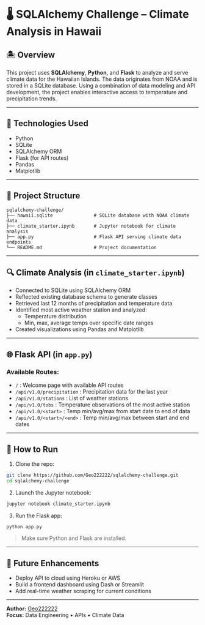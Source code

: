 # 🌡️ SQLAlchemy Challenge – Climate Analysis in Hawaii

## 🏝️ Overview

This project uses **SQLAlchemy**, **Python**, and **Flask** to analyze and serve climate data for the Hawaiian Islands. The data originates from NOAA and is stored in a SQLite database. Using a combination of data modeling and API development, the project enables interactive access to temperature and precipitation trends.

---

## 🧰 Technologies Used

- Python
- SQLite
- SQLAlchemy ORM
- Flask (for API routes)
- Pandas
- Matplotlib

---

## 📁 Project Structure

```
sqlalchemy-challenge/
├── hawaii.sqlite               # SQLite database with NOAA climate data
├── climate_starter.ipynb       # Jupyter notebook for climate analysis
├── app.py                      # Flask API serving climate data endpoints
└── README.md                   # Project documentation
```

---

## 🔍 Climate Analysis (in `climate_starter.ipynb`)

- Connected to SQLite using SQLAlchemy ORM
- Reflected existing database schema to generate classes
- Retrieved last 12 months of precipitation and temperature data
- Identified most active weather station and analyzed:
  - Temperature distribution
  - Min, max, average temps over specific date ranges
- Created visualizations using Pandas and Matplotlib

---

## 🌐 Flask API (in `app.py`)

### Available Routes:

- `/` : Welcome page with available API routes
- `/api/v1.0/precipitation` : Precipitation data for the last year
- `/api/v1.0/stations` : List of weather stations
- `/api/v1.0/tobs` : Temperature observations of the most active station
- `/api/v1.0/<start>` : Temp min/avg/max from start date to end of data
- `/api/v1.0/<start>/<end>` : Temp min/avg/max between start and end dates

---

## 🚀 How to Run

1. Clone the repo:
```bash
git clone https://github.com/Geo222222/sqlalchemy-challenge.git
cd sqlalchemy-challenge
```

2. Launch the Jupyter notebook:
```bash
jupyter notebook climate_starter.ipynb
```

3. Run the Flask app:
```bash
python app.py
```

> Make sure Python and Flask are installed.

---

## 📌 Future Enhancements

- Deploy API to cloud using Heroku or AWS
- Build a frontend dashboard using Dash or Streamlit
- Add real-time weather scraping for current conditions

---

**Author:** [Geo222222](https://github.com/Geo222222)  
**Focus:** Data Engineering • APIs • Climate Data

